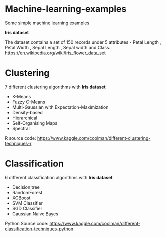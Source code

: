 # Machine-learning-examples

Some simple machine learning examples 

**Iris dataset**

The dataset contains a set of 150 records under 5 attributes - Petal Length , Petal Width , Sepal Length , Sepal width and Class. https://en.wikipedia.org/wiki/Iris_flower_data_set


# Clustering

7 different clustering algorithms with **Iris dataset**

* K-Means
* Fuzzy C-Means
* Multi-Gaussian with Expectation-Maximization
* Density-based 
* Hierarchical 
* Self-Organising Maps 
* Spectral

R source code: https://www.kaggle.com/coolman/different-clustering-techniques-r

# Classification

6 different classification algorithms with **Iris dataset**

* Decision tree
* RandomForest
* XGBoost
* SVM Classifier
* SGD Classifier
* Gaussian Naive Bayes

Python Source code: https://www.kaggle.com/coolman/different-classification-techniques-python

